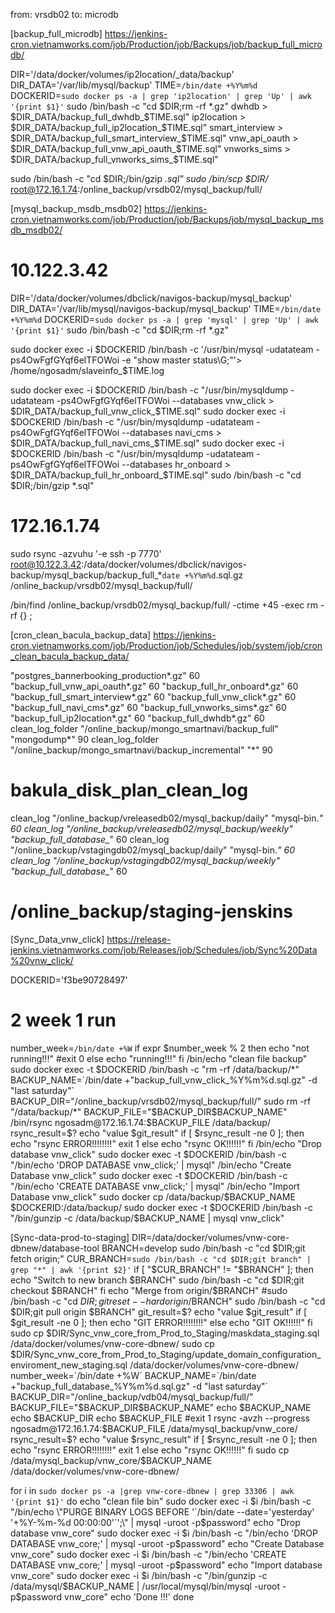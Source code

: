 from: vrsdb02
to: microdb

[backup_full_microdb]
https://jenkins-cron.vietnamworks.com/job/Production/job/Backups/job/backup_full_microdb/

DIR='/data/docker/volumes/ip2location/_data/backup'
DIR_DATA='/var/lib/mysql/backup'
TIME=`/bin/date +%Y%m%d`
DOCKERID=`sudo docker ps -a | grep 'ip2location' | grep 'Up' | awk '{print $1}'`
sudo /bin/bash -c "cd $DIR;rm -rf *.gz"
dwhdb > $DIR_DATA/backup_full_dwhdb_$TIME.sql"
ip2location > $DIR_DATA/backup_full_ip2location_$TIME.sql"
smart_interview > $DIR_DATA/backup_full_smart_interview_$TIME.sql"
vnw_api_oauth > $DIR_DATA/backup_full_vnw_api_oauth_$TIME.sql"
vnworks_sims > $DIR_DATA/backup_full_vnworks_sims_$TIME.sql"


sudo /bin/bash -c "cd $DIR;/bin/gzip *.sql"
sudo /bin/scp $DIR/*  root@172.16.1.74:/online_backup/vrsdb02/mysql_backup/full/



[mysql_backup_msdb_msdb02]
https://jenkins-cron.vietnamworks.com/job/Production/job/Backups/job/mysql_backup_msdb_msdb02/

# 10.122.3.42
DIR='/data/docker/volumes/dbclick/navigos-backup/mysql_backup'
DIR_DATA='/var/lib/mysql/navigos-backup/mysql_backup'
TIME=`/bin/date +%Y%m%d`
DOCKERID=`sudo docker ps -a | grep 'mysql' | grep 'Up' | awk '{print $1}'`
sudo /bin/bash -c "cd $DIR;rm -rf *.gz"


 sudo docker exec -i $DOCKERID /bin/bash -c '/usr/bin/mysql -udatateam -ps4OwFgfGYqf6elTFOWoi -e "show master status\G;"'> /home/ngosadm/slaveinfo_$TIME.log

sudo docker exec -i $DOCKERID /bin/bash -c "/usr/bin/mysqldump -udatateam -ps4OwFgfGYqf6elTFOWoi --databases vnw_click > $DIR_DATA/backup_full_vnw_click_$TIME.sql"
sudo docker exec -i $DOCKERID /bin/bash -c "/usr/bin/mysqldump -udatateam -ps4OwFgfGYqf6elTFOWoi --databases navi_cms > $DIR_DATA/backup_full_navi_cms_$TIME.sql"
sudo docker exec -i $DOCKERID /bin/bash -c "/usr/bin/mysqldump -udatateam -ps4OwFgfGYqf6elTFOWoi --databases hr_onboard > $DIR_DATA/backup_full_hr_onboard_$TIME.sql"
sudo /bin/bash -c "cd $DIR;/bin/gzip *.sql"

# 172.16.1.74
sudo rsync -azvuhu '-e ssh -p 7770'  root@10.122.3.42:/data/docker/volumes/dbclick/navigos-backup/mysql_backup/backup_full_*`date +%Y%m%d`.sql.gz /online_backup/vrsdb02/mysql_backup/full/

/bin/find /online_backup/vrsdb02/mysql_backup/full/  -ctime +45  -exec rm -rf {} \;



[cron_clean_bacula_backup_data]
https://jenkins-cron.vietnamworks.com/job/Production/job/Schedules/job/system/job/cron_clean_bacula_backup_data/

"postgres_bannerbooking_production*.gz" 60
"backup_full_vnw_api_oauth*.gz" 60
"backup_full_hr_onboard*.gz" 60
"backup_full_smart_interview*.gz" 60
"backup_full_vnw_click*.gz" 60
"backup_full_navi_cms*.gz" 60
"backup_full_vnworks_sims*.gz" 60
"backup_full_ip2location*.gz" 60
"backup_full_dwhdb*.gz" 60
clean_log_folder "/online_backup/mongo_smartnavi/backup_full" "mongodump*" 90
clean_log_folder "/online_backup/mongo_smartnavi/backup_incremental" "*" 90

# bakula_disk_plan_clean_log
clean_log "/online_backup/vreleasedb02/mysql_backup/daily" "mysql-bin.*" 60
clean_log "/online_backup/vreleasedb02/mysql_backup/weekly" "backup_full_database_*" 60
clean_log "/online_backup/vstagingdb02/mysql_backup/daily" "mysql-bin.*" 60
clean_log "/online_backup/vstagingdb02/mysql_backup/weekly" "backup_full_database_*" 60

# /online_backup/staging-jenskins



[Sync_Data_vnw_click]
https://release-jenkins.vietnamworks.com/job/Releases/job/Schedules/job/Sync%20Data%20vnw_click/

DOCKERID='f3be90728497'
# 2 week 1 run
number_week=`/bin/date +%W`
if expr $number_week % 2
then
    echo "not running!!!"
    #exit 0
else
    echo "running!!!"
fi
/bin/echo "clean file backup"
sudo docker exec -t $DOCKERID /bin/bash -c "rm -rf /data/backup/*"
BACKUP_NAME=`/bin/date +"backup_full_vnw_click_%Y%m%d.sql.gz" -d "last saturday"`
BACKUP_DIR="/online_backup/vrsdb02/mysql_backup/full/"
sudo rm -rf "/data/backup/*"
BACKUP_FILE="$BACKUP_DIR$BACKUP_NAME"
/bin/rsync ngosadm@172.16.1.74:$BACKUP_FILE /data/backup/
rsync_result=$?
echo "value $git_result"
if [ $rsync_result -ne 0 ]; then
    echo "rsync ERROR!!!!!!!!"
    exit 1
else
    echo "rsync OK!!!!!!"
fi
/bin/echo "Drop database vnw_click"
sudo docker exec -t $DOCKERID /bin/bash -c "/bin/echo 'DROP DATABASE vnw_click;' | mysql"
/bin/echo "Create Database vnw_click"
sudo docker exec -t $DOCKERID /bin/bash -c "/bin/echo 'CREATE DATABASE vnw_click;' | mysql"
/bin/echo "Import Database vnw_click"
sudo docker cp /data/backup/$BACKUP_NAME $DOCKERID:/data/backup/
sudo docker exec -t $DOCKERID /bin/bash -c "/bin/gunzip -c /data/backup/$BACKUP_NAME | mysql vnw_click"


[Sync-data-prod-to-staging]
DIR=/data/docker/volumes/vnw-core-dbnew/database-tool
BRANCH=develop
sudo /bin/bash -c "cd $DIR;git fetch origin;"
CUR_BRANCH=`sudo /bin/bash -c "cd $DIR;git branch" | grep "*" | awk '{print $2}'`
if [ "$CUR_BRANCH" != "$BRANCH" ]; then
    echo "Switch to new branch $BRANCH"
    sudo /bin/bash -c "cd $DIR;git checkout  $BRANCH"
fi
echo "Merge from origin/$BRANCH"
#sudo /bin/bash -c "cd $DIR;git reset --hard origin/$BRANCH"
sudo /bin/bash -c "cd $DIR;git pull origin $BRANCH"
git_result=$?
echo "value $git_result"
if [ $git_result -ne 0 ]; then
    echo "GIT ERROR!!!!!!!!"
else
    echo "GIT OK!!!!!!"
fi
sudo cp $DIR/Sync_vnw_core_from_Prod_to_Staging/maskdata_staging.sql /data/docker/volumes/vnw-core-dbnew/
sudo cp $DIR/Sync_vnw_core_from_Prod_to_Staging/update_domain_configuration_enviroment_new_staging.sql /data/docker/volumes/vnw-core-dbnew/
number_week=`/bin/date +%W`
BACKUP_NAME=`/bin/date +"backup_full_database_%Y%m%d.sql.gz" -d "last saturday"`
BACKUP_DIR="/online_backup/vdb04/mysql_backup/full/"
BACKUP_FILE="$BACKUP_DIR$BACKUP_NAME"
echo $BACKUP_NAME
echo $BACKUP_DIR
echo $BACKUP_FILE
#exit 1
rsync -avzh  --progress  ngosadm@172.16.1.74:$BACKUP_FILE /data/mysql_backup/vnw_core/
rsync_result=$?
echo "value $rsync_result"
if [ $rsync_result -ne 0 ]; then
    echo "rsync ERROR!!!!!!!!"
    exit 1
else
    echo "rsync OK!!!!!!"
fi
sudo cp /data/mysql_backup/vnw_core/$BACKUP_NAME /data/docker/volumes/vnw-core-dbnew/


for i in `sudo docker ps -a |grep vnw-core-dbnew | grep 33306 | awk '{print $1}'`
do
echo "clean file bin"
sudo docker exec -i $i /bin/bash -c "/bin/echo \"PURGE BINARY LOGS BEFORE '`/bin/date --date='yesterday' '+%Y-%m-%d 00:00:00'`';\" | mysql -uroot -p$password"
echo "Drop database vnw_core"
sudo docker exec -i $i /bin/bash -c "/bin/echo 'DROP DATABASE vnw_core;' | mysql -uroot -p$password"
echo "Create Database vnw_core"
sudo docker exec -i $i /bin/bash -c "/bin/echo 'CREATE DATABASE vnw_core;' | mysql -uroot -p$password"
echo "Import database vnw_core"
sudo docker exec -i $i /bin/bash -c "/bin/gunzip -c /data/mysql/$BACKUP_NAME | /usr/local/mysql/bin/mysql -uroot -p$password vnw_core"
echo 'Done !!!'
done